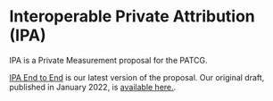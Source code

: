 # Interoperable Private Attribution (IPA)

IPA is a Private Measurement proposal for the PATCG.

[IPA End to End](IPA-End-to-End.md) is our latest version of the proposal. Our original draft, published in January 2022, is [available here.](https://docs.google.com/document/d/1KpdSKD8-Rn0bWPTu4UtK54ks0yv2j22pA5SrAD9av4s/edit).
